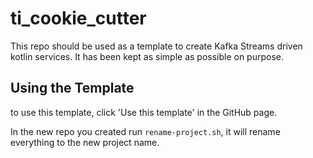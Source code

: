 # ti_cookie_cutter

This repo should be used as a template to create Kafka Streams driven kotlin services.
 It has been kept as simple as possible on purpose.

## Using the Template

to use this template, click 'Use this template' in the GitHub page.

In the new repo you created run `rename-project.sh`, it will rename everything to the new project name.
